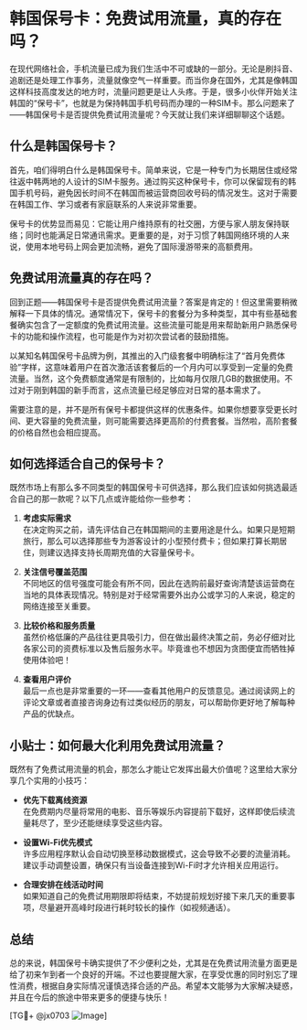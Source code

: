 # 韩国保号卡：免费试用流量，真的存在吗？

在现代网络社会，手机流量已成为我们生活中不可或缺的一部分。无论是刷抖音、追剧还是处理工作事务，流量就像空气一样重要。而当你身在国外，尤其是像韩国这样科技高度发达的地方时，流量问题更是让人头疼。于是，很多小伙伴开始关注韩国的“保号卡”，也就是为保持韩国手机号码而办理的一种SIM卡。那么问题来了——韩国保号卡是否提供免费试用流量呢？今天就让我们来详细聊聊这个话题。

## 什么是韩国保号卡？

首先，咱们得明白什么是韩国保号卡。简单来说，它是一种专门为长期居住或经常往返中韩两地的人设计的SIM卡服务。通过购买这种保号卡，你可以保留现有的韩国手机号码，避免因长时间不在韩国而被运营商回收号码的情况发生。这对于需要在韩国工作、学习或者有家庭联系的人来说非常重要。

保号卡的优势显而易见：它能让用户维持原有的社交圈，方便与家人朋友保持联络；同时也能满足日常通讯需求。更重要的是，对于习惯了韩国网络环境的人来说，使用本地号码上网会更加流畅，避免了国际漫游带来的高额费用。

## 免费试用流量真的存在吗？

回到正题——韩国保号卡是否提供免费试用流量？答案是肯定的！但这里需要稍微解释一下具体的情况。通常情况下，保号卡的套餐分为多种类型，其中有些基础套餐确实包含了一定额度的免费试用流量。这些流量可能是用来帮助新用户熟悉保号卡的功能和操作流程，也可能是作为对初次尝试者的鼓励措施。

以某知名韩国保号卡品牌为例，其推出的入门级套餐中明确标注了“首月免费体验”字样，这意味着用户在首次激活该套餐后的一个月内可以享受到一定量的免费流量。当然，这个免费额度通常是有限制的，比如每月仅限几GB的数据使用。不过对于刚到韩国的新手而言，这点流量已经足够应对日常的基本需求了。

需要注意的是，并不是所有保号卡都提供这样的优惠条件。如果你想要享受更长时间、更大容量的免费流量，则可能需要选择更高阶的付费套餐。当然啦，高阶套餐的价格自然也会相应提高。

## 如何选择适合自己的保号卡？

既然市场上有那么多不同类型的韩国保号卡可供选择，那么我们应该如何挑选最适合自己的那一款呢？以下几点或许能给你一些参考：

1. **考虑实际需求**  
   在决定购买之前，请先评估自己在韩国期间的主要用途是什么。如果只是短期旅行，那么可以选择那些专为游客设计的小型预付费卡；但如果打算长期居住，则建议选择支持长周期充值的大容量保号卡。

2. **关注信号覆盖范围**  
   不同地区的信号强度可能会有所不同，因此在选购前最好查询清楚该运营商在当地的具体表现情况。特别是对于经常需要外出办公或学习的人来说，稳定的网络连接至关重要。

3. **比较价格和服务质量**  
   虽然价格低廉的产品往往更具吸引力，但在做出最终决策之前，务必仔细对比各家公司的资费标准以及售后服务水平。毕竟谁也不想因为贪图便宜而牺牲掉使用体验吧！

4. **查看用户评价**  
   最后一点也是非常重要的一环——查看其他用户的反馈意见。通过阅读网上的评论文章或者直接咨询身边有过类似经历的朋友，可以帮助你更好地了解每种产品的优缺点。

## 小贴士：如何最大化利用免费试用流量？

既然有了免费试用流量的机会，那怎么才能让它发挥出最大价值呢？这里给大家分享几个实用的小技巧：

- **优先下载离线资源**  
  在免费期内尽量将常用的电影、音乐等娱乐内容提前下载好，这样即使后续流量耗尽了，至少还能继续享受这些内容。
  
- **设置Wi-Fi优先模式**  
  许多应用程序默认会自动切换至移动数据模式，这会导致不必要的流量消耗。建议手动调整设置，确保只有当设备连接到Wi-Fi时才允许相关应用运行。

- **合理安排在线活动时间**  
  如果知道自己的免费试用期限即将结束，不妨提前规划好接下来几天的重要事项，尽量避开高峰时段进行耗时较长的操作（如视频通话）。

## 总结

总的来说，韩国保号卡确实提供了不少便利之处，尤其是在免费试用流量方面更是给了初来乍到者一个良好的开端。不过也要提醒大家，在享受优惠的同时别忘了理性消费，根据自身实际情况谨慎选择合适的产品。希望本文能够为大家解决疑惑，并且在今后的旅途中带来更多的便捷与快乐！

[TG💪+ @jx0703 ![Image](https://github.com/user-attachments/assets/dbca1d08-cadb-493c-b0ec-ad6f7a83f270)]